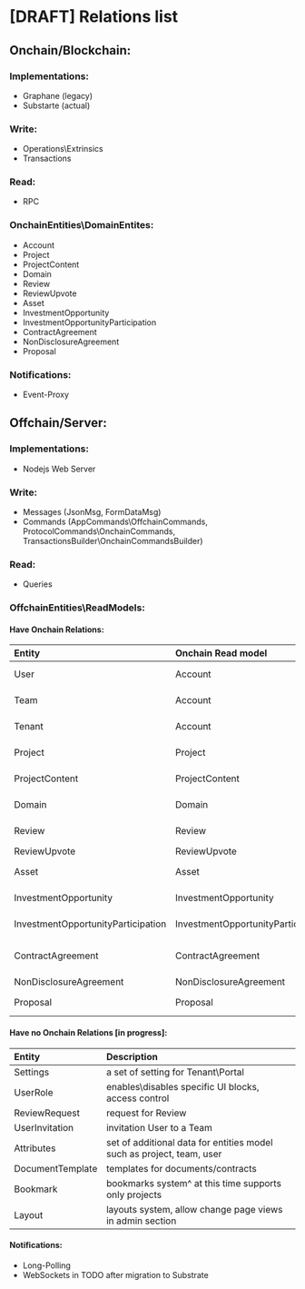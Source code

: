 # [DRAFT] Relations list

## Onchain/Blockchain:

### Implementations:

- Graphane (legacy)
- Substarte (actual)

### Write:

- Operations\Extrinsics
- Transactions

### Read:

- RPC

### OnchainEntities\DomainEntites:

- Account
- Project
- ProjectContent
- Domain
- Review
- ReviewUpvote
- Asset
- InvestmentOpportunity
- InvestmentOpportunityParticipation
- ContractAgreement
- NonDisclosureAgreement
- Proposal

### Notifications:

- Event-Proxy

## Offchain/Server:

### Implementations:

- Nodejs Web Server

### Write:

- Messages (JsonMsg, FormDataMsg)
- Commands (AppCommands\OffchainCommands, ProtocolCommands\OnchainCommands, TransactionsBuilder\OnchainCommandsBuilder)

### Read:

- Queries

### OffchainEntities\ReadModels:

#### Have Onchain Relations:

| Entity | Onchain Read model | Has a module | Can be (example) |
| :--- | :--- | :---: | :--- |
| User | Account | @deip/users-module | user, student, investor, author |
| Team | Account | @deip/teams-module | abstract team, research group, bootcamp |
| Tenant | Account | @deip/tenants-module | portal, web3Application, network gateway |
| Project | Project | @deip/projects-module | research, technology, music album, library |
| ProjectContent | ProjectContent | ❌ | research/technology content, library item |
| Domain | Domain | ❌ | domain, discipline, global category, department |
| Review | Review | ❌ | project/content/research/technology review |
| ReviewUpvote | ReviewUpvote | ❌ | vote for review |
| Asset | Asset | @deip/assets-module | asset, token, FNFT, Coin |
| InvestmentOpportunity | InvestmentOpportunity | @deip/investment-module | project/research/technology token sale |
| InvestmentOpportunityParticipation | InvestmentOpportunityParticipation | @deip/investment-module | investment, contribution |
| ContractAgreement | ContractAgreement | @deip/contract-agreements-module | technology license, income share agreement, general agreement |
| NonDisclosureAgreement | NonDisclosureAgreement | ❌ | non disclosure agreement |
| Proposal | Proposal | ❌ | proposal, onchain contract, smart contract |

#### Have no Onchain Relations [in progress]:

| Entity | Description |
| :--- | :--- |
| Settings | a set of setting for Tenant\Portal |
| UserRole | enables\disables specific UI blocks, access control |
| ReviewRequest | request for Review |
| UserInvitation | invitation User to a Team |
| Attributes | set of additional data for entities model such as project, team, user |
| DocumentTemplate | templates for documents/contracts |
| Bookmark | bookmarks system^ at this time supports only projects |
| Layout | layouts system, allow change page views in admin section |

#### Notifications:

- Long-Polling
- WebSockets in TODO after migration to Substrate
